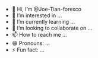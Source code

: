 - 👋 Hi, I’m @Joe-Tian-forexco
- 👀 I’m interested in ...
- 🌱 I’m currently learning ...
- 💞️ I’m looking to collaborate on ...
- 📫 How to reach me ...
- 😄 Pronouns: ...
- ⚡ Fun fact: ...

<!---
Joe-Tian-forexco/Joe-Tian-forexco is a ✨ special ✨ repository because its `README.md` (this file) appears on your GitHub profile.
You can click the Preview link to take a look at your changes.
--->
